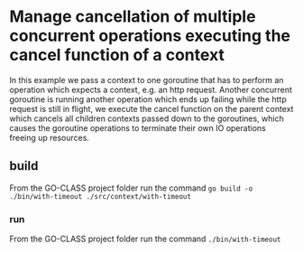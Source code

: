 # Manage cancellation of multiple concurrent operations executing the cancel function of a context

In this example we pass a context to one goroutine that has to perform an operation which expects a context, e.g. an http request.
Another concurrent goroutine is running another operation which ends up failing while the http request is still in flight,
we execute the cancel function on the parent context which cancels all children contexts passed down to the goroutines, which
causes the goroutine operations to terminate their own IO operations freeing up resources.

## build

From the GO-CLASS project folder run the command
`go build -o ./bin/with-timeout ./src/context/with-timeout`

### run

From the GO-CLASS project folder run the command
`./bin/with-timeout`
